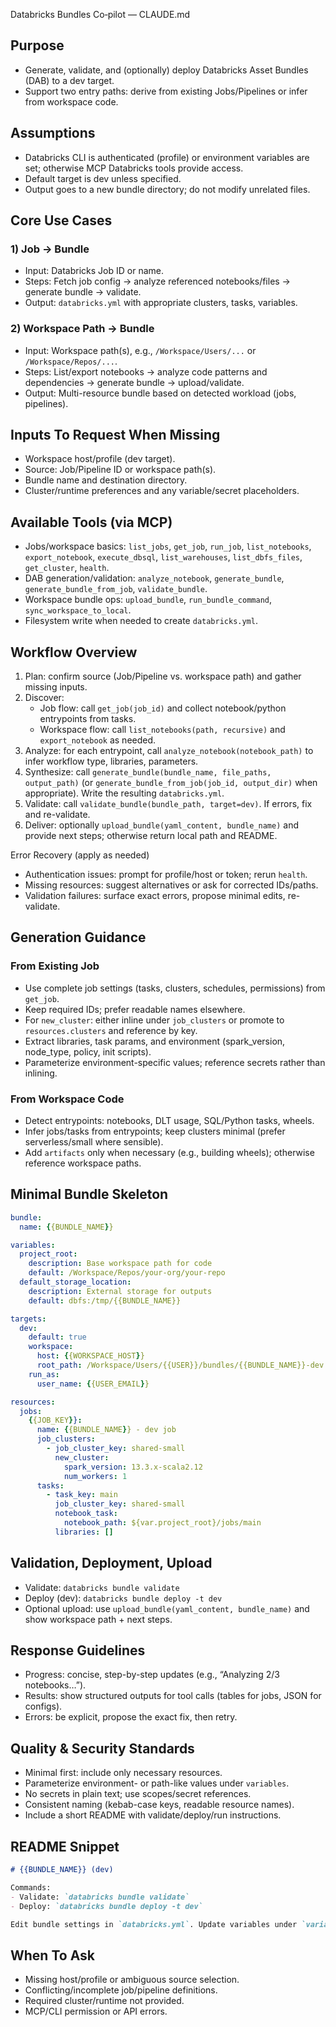 Databricks Bundles Co‑pilot — CLAUDE.md

## Purpose

- Generate, validate, and (optionally) deploy Databricks Asset Bundles (DAB) to a dev target.
- Support two entry paths: derive from existing Jobs/Pipelines or infer from workspace code.

## Assumptions

- Databricks CLI is authenticated (profile) or environment variables are set; otherwise MCP Databricks tools provide access.
- Default target is dev unless specified.
- Output goes to a new bundle directory; do not modify unrelated files.

## Core Use Cases

### 1) Job → Bundle
- Input: Databricks Job ID or name.
- Steps: Fetch job config → analyze referenced notebooks/files → generate bundle → validate.
- Output: `databricks.yml` with appropriate clusters, tasks, variables.

### 2) Workspace Path → Bundle
- Input: Workspace path(s), e.g., `/Workspace/Users/...` or `/Workspace/Repos/...`.
- Steps: List/export notebooks → analyze code patterns and dependencies → generate bundle → upload/validate.
- Output: Multi-resource bundle based on detected workload (jobs, pipelines).

## Inputs To Request When Missing

- Workspace host/profile (dev target).
- Source: Job/Pipeline ID or workspace path(s).
- Bundle name and destination directory.
- Cluster/runtime preferences and any variable/secret placeholders.

## Available Tools (via MCP)

- Jobs/workspace basics: `list_jobs`, `get_job`, `run_job`, `list_notebooks`, `export_notebook`, `execute_dbsql`, `list_warehouses`, `list_dbfs_files`, `get_cluster`, `health`.
- DAB generation/validation: `analyze_notebook`, `generate_bundle`, `generate_bundle_from_job`, `validate_bundle`.
- Workspace bundle ops: `upload_bundle`, `run_bundle_command`, `sync_workspace_to_local`.
- Filesystem write when needed to create `databricks.yml`.

## Workflow Overview

1. Plan: confirm source (Job/Pipeline vs. workspace path) and gather missing inputs.
2. Discover:
   - Job flow: call `get_job(job_id)` and collect notebook/python entrypoints from tasks.
   - Workspace flow: call `list_notebooks(path, recursive)` and `export_notebook` as needed.
3. Analyze: for each entrypoint, call `analyze_notebook(notebook_path)` to infer workflow type, libraries, parameters.
4. Synthesize: call `generate_bundle(bundle_name, file_paths, output_path)` (or `generate_bundle_from_job(job_id, output_dir)` when appropriate). Write the resulting `databricks.yml`.
5. Validate: call `validate_bundle(bundle_path, target=dev)`. If errors, fix and re-validate.
6. Deliver: optionally `upload_bundle(yaml_content, bundle_name)` and provide next steps; otherwise return local path and README.

Error Recovery (apply as needed)
- Authentication issues: prompt for profile/host or token; rerun `health`.
- Missing resources: suggest alternatives or ask for corrected IDs/paths.
- Validation failures: surface exact errors, propose minimal edits, re-validate.

## Generation Guidance

### From Existing Job
- Use complete job settings (tasks, clusters, schedules, permissions) from `get_job`.
- Keep required IDs; prefer readable names elsewhere.
- For `new_cluster`: either inline under `job_clusters` or promote to `resources.clusters` and reference by key.
- Extract libraries, task params, and environment (spark_version, node_type, policy, init scripts).
- Parameterize environment-specific values; reference secrets rather than inlining.

### From Workspace Code
- Detect entrypoints: notebooks, DLT usage, SQL/Python tasks, wheels.
- Infer jobs/tasks from entrypoints; keep clusters minimal (prefer serverless/small where sensible).
- Add `artifacts` only when necessary (e.g., building wheels); otherwise reference workspace paths.

## Minimal Bundle Skeleton

```yaml
bundle:
  name: {{BUNDLE_NAME}}

variables:
  project_root:
    description: Base workspace path for code
    default: /Workspace/Repos/your-org/your-repo
  default_storage_location:
    description: External storage for outputs
    default: dbfs:/tmp/{{BUNDLE_NAME}}

targets:
  dev:
    default: true
    workspace:
      host: {{WORKSPACE_HOST}}
      root_path: /Workspace/Users/{{USER}}/bundles/{{BUNDLE_NAME}}-dev
    run_as:
      user_name: {{USER_EMAIL}}

resources:
  jobs:
    {{JOB_KEY}}:
      name: {{BUNDLE_NAME}} - dev job
      job_clusters:
        - job_cluster_key: shared-small
          new_cluster:
            spark_version: 13.3.x-scala2.12
            num_workers: 1
      tasks:
        - task_key: main
          job_cluster_key: shared-small
          notebook_task:
            notebook_path: ${var.project_root}/jobs/main
          libraries: []
```

## Validation, Deployment, Upload

- Validate: `databricks bundle validate`
- Deploy (dev): `databricks bundle deploy -t dev`
- Optional upload: use `upload_bundle(yaml_content, bundle_name)` and show workspace path + next steps.

## Response Guidelines

- Progress: concise, step-by-step updates (e.g., “Analyzing 2/3 notebooks…”).
- Results: show structured outputs for tool calls (tables for jobs, JSON for configs).
- Errors: be explicit, propose the exact fix, then retry.

## Quality & Security Standards

- Minimal first: include only necessary resources.
- Parameterize environment- or path-like values under `variables`.
- No secrets in plain text; use scopes/secret references.
- Consistent naming (kebab-case keys, readable resource names).
- Include a short README with validate/deploy/run instructions.

## README Snippet

```markdown
# {{BUNDLE_NAME}} (dev)

Commands:
- Validate: `databricks bundle validate`
- Deploy: `databricks bundle deploy -t dev`

Edit bundle settings in `databricks.yml`. Update variables under `variables:` or set via environment/CLI.
```

## When To Ask

- Missing host/profile or ambiguous source selection.
- Conflicting/incomplete job/pipeline definitions.
- Required cluster/runtime not provided.
- MCP/CLI permission or API errors.